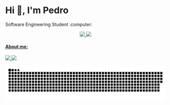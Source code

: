  <div
    #Welcome
    <br>
 
  <h1 >Hi 👋, I'm Pedro</h1>
    <p> Software Engineering Student :computer:</p>
  
   <div align="center"">
      <a href="https://github.com/pedrocarvh">
      <img height="180em" src="https://github-readme-stats.vercel.app/api?username=pedrocarvh&show_icons=true&theme=codeSTACKr&include_all_commits=true&count_private=true"/>
      <img height="180em" src="https://github-readme-stats.vercel.app/api/top-langs/?username=pedrocarvh&layout=compact&langs_count=7&theme=codeSTACKr"/>
  </div>
 
  <h4> About me:  <h4/>
  <a href="https://www.instagram.com/pedro_ow/" alt="Instagram" target="_blank">
      <img src="https://img.shields.io/badge/-Instagram-DF0174?style=for-the-badge&labelColor=DF0174&logo=instagram&logoColor=white&link=https://www.instagram.com/pedro_ow/">
      <a href="https://www.linkedin.com/in/pedro-carvalho-almeida-765942208/" alt="Instagram" target="_blank"> 
      <img src="https://img.shields.io/badge/LinkedIn-0077B5?style=for-the-badge&logo=linkedin&logoColor=white"> 
  </a>
   
  
 
   ![Snake animation](https://github.com/pedrocarvalhosnk/pedrocarvalhosnk/blob/output/github-contribution-grid-snake.svg)
 
   </div>
    

     
     






       
    




